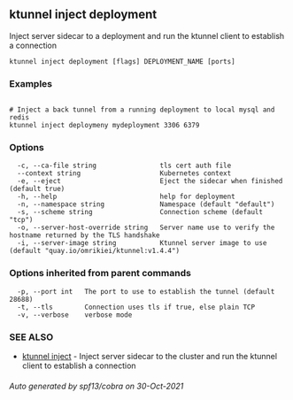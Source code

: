## ktunnel inject deployment

Inject server sidecar to a deployment and run the ktunnel client to establish a connection

```
ktunnel inject deployment [flags] DEPLOYMENT_NAME [ports]
```

### Examples

```

# Inject a back tunnel from a running deployment to local mysql and redis 
ktunnel inject deploymeny mydeployment 3306 6379

```

### Options

```
  -c, --ca-file string                tls cert auth file
  --context string                    Kubernetes context
  -e, --eject                         Eject the sidecar when finished (default true)
  -h, --help                          help for deployment
  -n, --namespace string              Namespace (default "default")
  -s, --scheme string                 Connection scheme (default "tcp")
  -o, --server-host-override string   Server name use to verify the hostname returned by the TLS handshake
  -i, --server-image string           Ktunnel server image to use (default "quay.io/omrikiei/ktunnel:v1.4.4")
```

### Options inherited from parent commands

```
  -p, --port int   The port to use to establish the tunnel (default 28688)
  -t, --tls        Connection uses tls if true, else plain TCP
  -v, --verbose    verbose mode
```

### SEE ALSO

* [ktunnel inject](ktunnel_inject.md)	 - Inject server sidecar to the cluster and run the ktunnel client to establish a connection

###### Auto generated by spf13/cobra on 30-Oct-2021

